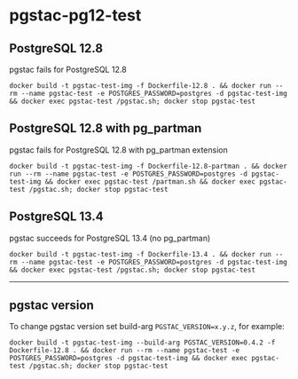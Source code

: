 # pgstac-pg12-test

## PostgreSQL 12.8
pgstac fails for PostgreSQL 12.8
```
docker build -t pgstac-test-img -f Dockerfile-12.8 . && docker run --rm --name pgstac-test -e POSTGRES_PASSWORD=postgres -d pgstac-test-img && docker exec pgstac-test /pgstac.sh; docker stop pgstac-test
```

## PostgreSQL 12.8 with pg_partman
pgstac fails for PostgreSQL 12.8 with pg_partman extension
```
docker build -t pgstac-test-img -f Dockerfile-12.8-partman . && docker run --rm --name pgstac-test -e POSTGRES_PASSWORD=postgres -d pgstac-test-img && docker exec pgstac-test /partman.sh && docker exec pgstac-test /pgstac.sh; docker stop pgstac-test
```

## PostgreSQL 13.4
pgstac succeeds for PostgreSQL 13.4 (no pg_partman)
```
docker build -t pgstac-test-img -f Dockerfile-13.4 . && docker run --rm --name pgstac-test -e POSTGRES_PASSWORD=postgres -d pgstac-test-img && docker exec pgstac-test /pgstac.sh; docker stop pgstac-test
```

---

## pgstac version
To change pgstac version set build-arg `PGSTAC_VERSION=x.y.z`, for example:
```
docker build -t pgstac-test-img --build-arg PGSTAC_VERSION=0.4.2 -f Dockerfile-12.8 . && docker run --rm --name pgstac-test -e POSTGRES_PASSWORD=postgres -d pgstac-test-img && docker exec pgstac-test /pgstac.sh; docker stop pgstac-test
```
